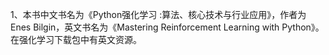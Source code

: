 1、本书中文书名为《Python强化学习 :算法、核心技术与行业应用》，作者为Enes Bilgin，英文书名为《Mastering Reinforcement Learning with Python》。在强化学习下载包中有英文资源。
